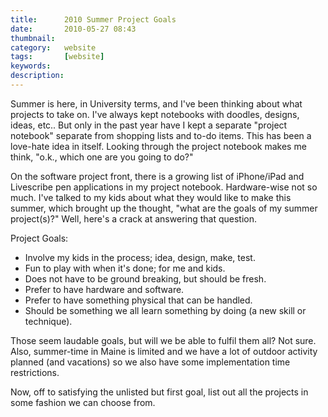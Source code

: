 ```yaml
---
title: 		2010 Summer Project Goals
date: 		2010-05-27 08:43
thumbnail:
category:   website
tags: 		[website]
keywords:
description:
---
```

Summer is here, in University terms, and I've been thinking about what
projects to take on. I've always kept notebooks with doodles, designs,
ideas, etc.. But only in the past year have I kept a separate "project
notebook" separate from shopping lists and to-do items. This has been a
love-hate idea in itself. Looking through the project notebook makes me
think, "o.k., which one are you going to do?"

On the software project front, there is a growing list of iPhone/iPad
and Livescribe pen applications in my project notebook. Hardware-wise
not so much. I've talked to my kids about what they would like to make
this summer, which brought up the thought, "what are the goals of my
summer project(s)?" Well, here's a crack at answering that question.

Project Goals:

* Involve my kids in the process; idea, design, make, test.
* Fun to play with when it's done; for me and kids.
* Does not have to be ground breaking, but should be fresh.
* Prefer to have hardware and software.
* Prefer to have something physical that can be handled.
* Should be something we all learn something by doing (a new skill or technique).

Those seem laudable goals, but will we be able to fulfil them all? Not
sure. Also, summer-time in Maine is limited and we have a lot of outdoor
activity planned (and vacations) so we also have some implementation
time restrictions.

Now, off to satisfying the unlisted but first goal, list out all the
projects in some fashion we can choose from.
